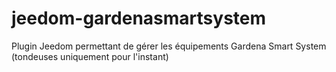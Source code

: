 # jeedom-gardenasmartsystem
Plugin Jeedom permettant de gérer les équipements Gardena Smart System (tondeuses uniquement pour l'instant)
